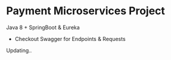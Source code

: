 # Payment Microservices Project

Java 8 + SpringBoot & Eureka

- Checkout Swagger for Endpoints & Requests

Updating..